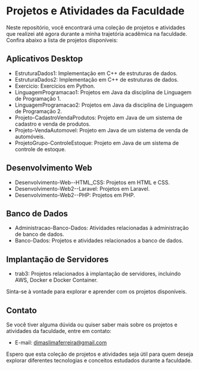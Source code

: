 # Projetos e Atividades da Faculdade 

Neste repositório, você encontrará uma coleção de projetos e atividades que realizei até agora durante a minha trajetória acadêmica na faculdade. Confira abaixo a lista de projetos disponíveis:

## Aplicativos Desktop

- EstruturaDados1: Implementação em C++ de estruturas de dados.
- EstruturaDados2: Implementação em C++ de estruturas de dados.
- Exercicio: Exercícios em Python.
- LinguagemProgramacao1: Projetos em Java da disciplina de Linguagem de Programação 1.
- LinguagemProgramacao2: Projetos em Java da disciplina de Linguagem de Programação 2.
- Projeto-CadastroVendaProdutos: Projeto em Java de um sistema de cadastro e venda de produtos.
- Projeto-VendaAutomovel: Projeto em Java de um sistema de venda de automóveis.
- ProjetoGrupo-ControleEstoque: Projeto em Java de um sistema de controle de estoque.

## Desenvolvimento Web

- Desenvolvimento-Web--HTML_CSS: Projetos em HTML e CSS.
- Desenvolvimento-Web2--Laravel: Projetos em Laravel.
- Desenvolvimento-Web2--PHP: Projetos em PHP.

## Banco de Dados

- Administracao-Banco-Dados: Atividades relacionadas à administração de banco de dados.
- Banco-Dados: Projetos e atividades relacionados a banco de dados.

## Implantação de Servidores

- trab3: Projetos relacionados à implantação de servidores, incluindo AWS, Docker e Docker Container.

Sinta-se à vontade para explorar e aprender com os projetos disponíveis.

## Contato

Se você tiver alguma dúvida ou quiser saber mais sobre os projetos e atividades da faculdade, entre em contato:

- E-mail: [dimaslimaferreira@gmail.com](mailto:dimaslimaferreira@gmail.com)

Espero que esta coleção de projetos e atividades seja útil para quem deseja explorar diferentes tecnologias e conceitos estudados durante a faculdade.
